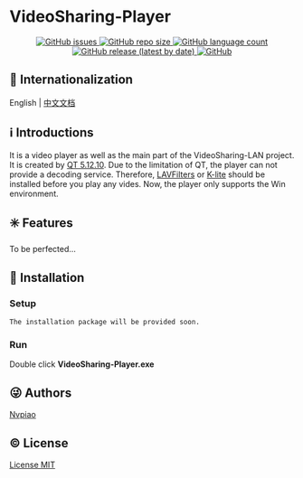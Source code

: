 # VideoSharing-Player
<center>
    <a href="https://github.com/Nvpiao/VideoSharing-LAN" target="_blank" rel="noopener noreferrer">
        <img alt="GitHub issues" src="https://img.shields.io/github/issues/nvpiao/VideoSharing-LAN">
    </a>
    <a href="https://github.com/Nvpiao/VideoSharing-LAN" target="_blank" rel="noopener noreferrer">
        <img alt="GitHub repo size" src="https://img.shields.io/github/repo-size/Nvpiao/VideoSharing-LAN">
    </a>
    <a href="https://github.com/Nvpiao/VideoSharing-LAN" target="_blank" rel="noopener noreferrer">
        <img alt="GitHub language count" src="https://img.shields.io/github/languages/count/Nvpiao/VideoSharing-LAN">
    </a>
    <a href="https://github.com/Nvpiao/VideoSharing-LAN" target="_blank" rel="noopener noreferrer">
        <img alt="GitHub release (latest by date)" src="https://img.shields.io/github/v/release/nvpiao/VideoSharing-LAN">
    </a>
    <a href="https://github.com/Nvpiao/VideoSharing-LAN" target="_blank" rel="noopener noreferrer">
        <img alt="GitHub" src="https://img.shields.io/github/license/nvpiao/VideoSharing-LAN">
    </a>
</center>

## :large_blue_circle: Internationalization

English | [中文文档](README_zh.md)

## :information_source: Introductions

It is a video player as well as the main part of the VideoSharing-LAN project. It is created by [QT 5.12.10](https://github.com/qt/qt5/tree/5.12.10). Due to the limitation of QT, the player can not provide a decoding service. Therefore, [LAVFilters](https://github.com/Nevcairiel/LAVFilters) or [K-lite](http://www.codecguide.com/download_kl.htm) should be installed before you play any vides. Now, the player only supports the Win environment.

## :eight_spoked_asterisk: Features

To be perfected...

## :gem: Installation

### Setup
```
The installation package will be provided soon.
```
### Run

Double click **VideoSharing-Player.exe**

## :stuck_out_tongue_winking_eye: Authors

[Nvpiao](https://github.com/Nvpiao)

## :copyright: License

[License MIT](LICENSE)
